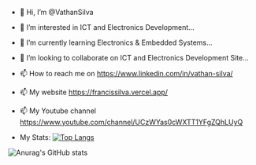 - 👋 Hi, I’m @VathanSilva
- 👀 I’m interested in ICT and Electronics Development...
- 🌱 I’m currently learning Electronics & Embedded Systems...
- 💞️ I’m looking to collaborate on ICT and Electronics Development Site...
- 📫 How to reach me on https://www.linkedin.com/in/vathan-silva/
- 📫 My website https://francissilva.vercel.app/
- 📫 My Youtube channel https://www.youtube.com/channel/UCzWYas0cWXTT1YFgZQhLUyQ



- My Stats:
 [![Top Langs](https://github-readme-stats.vercel.app/api/top-langs/?username=vathansilva)](https://github.com/vathansilva/github-readme-stats)
  
 ![Anurag's GitHub stats](https://github-readme-stats.vercel.app/api?username=vathansilva&show_icons=true&theme=radical)

<!---
VathanSilva/VathanSilva is a ✨ special ✨ repository because its `README.md` (this file) appears on your GitHub profile.
You can click the Preview link to take a look at your changes.
--->
